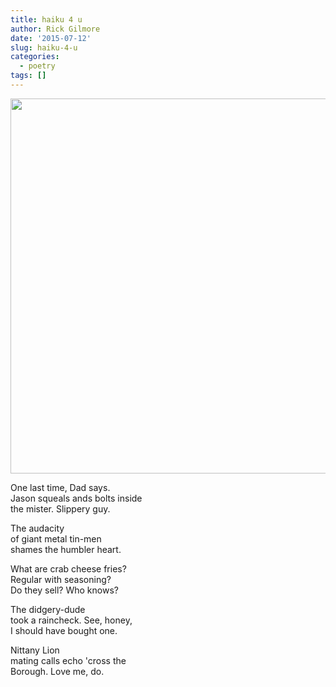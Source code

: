 ```yaml
---
title: haiku 4 u
author: Rick Gilmore
date: '2015-07-12'
slug: haiku-4-u
categories:
  - poetry
tags: []
---
```


<img src="images/arts-fest-2015.jpg" width=600>

<p>One last time, Dad says.</br>
Jason squeals ands bolts inside</br>
the mister. Slippery guy.</p>

<p>The audacity</br>
of giant metal tin-men</br>
shames the humbler heart.</p>

<p>What are crab cheese fries?</br>
Regular with seasoning?</br>
Do they sell? Who knows?</br>

<p>The didgery-dude</br>
took a raincheck. See, honey,</br>
I should have bought one.</br>

<p>Nittany Lion</br>
mating calls echo 'cross the</br>
Borough. Love me, do.</br>

